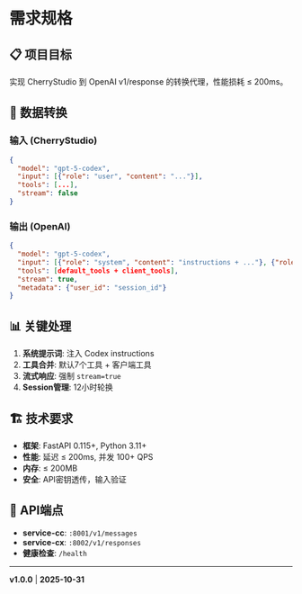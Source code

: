 # 需求规格

## 📋 项目目标

实现 CherryStudio 到 OpenAI v1/response 的转换代理，性能损耗 ≤ 200ms。

## 🔄 数据转换

### 输入 (CherryStudio)
```json
{
  "model": "gpt-5-codex",
  "input": [{"role": "user", "content": "..."}],
  "tools": [...],
  "stream": false
}
```

### 输出 (OpenAI)
```json
{
  "model": "gpt-5-codex",
  "input": [{"role": "system", "content": "instructions + ..."}, {"role": "user", "..."}],
  "tools": [default_tools + client_tools],
  "stream": true,
  "metadata": {"user_id": "session_id"}
}
```

## 📊 关键处理

1. **系统提示词**: 注入 Codex instructions
2. **工具合并**: 默认7个工具 + 客户端工具
3. **流式响应**: 强制 `stream=true`
4. **Session管理**: 12小时轮换

## 🏗️ 技术要求

- **框架**: FastAPI 0.115+, Python 3.11+
- **性能**: 延迟 ≤ 200ms, 并发 100+ QPS
- **内存**: ≤ 200MB
- **安全**: API密钥透传，输入验证

## 🔧 API端点

- **service-cc**: `:8001/v1/messages`
- **service-cx**: `:8002/v1/responses`
- **健康检查**: `/health`

---

**v1.0.0** | **2025-10-31**